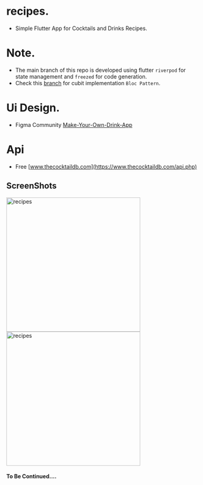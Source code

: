 # recipes.
- Simple Flutter App for Cocktails and Drinks Recipes.

# Note.
- The main branch of this repo is developed using flutter `riverpod` for state management and `freezed` for code generation.
- Check this [branch](https://github.com/mo7amedaliEbaid/recipes/tree/cubit) for cubit implementation `Bloc Pattern`.

# Ui Design.
- Figma Community  [Make-Your-Own-Drink-App](https://www.figma.com/file/wWyRmaSDRSEFx8GqX36O2Y/Make-Your-Own-Drink-App-(Community)?type=design&node-id=2-2&mode=design&t=PTWXrra3sUQWvDbv-0)

# Api
- Free  [www.thecocktaildb.com](https://www.thecocktaildb.com/api.php)

## ScreenShots

<p float="left">
   <img src="https://github.com/mo7amedaliEbaid/recipes/blob/6f4601d604286047b41312d8226815c83fe19bc0/screenShots/onBoarding.jpg" width="350" alt="recipes"/>
   <img src="https://github.com/mo7amedaliEbaid/recipes/blob/6f4601d604286047b41312d8226815c83fe19bc0/screenShots/home.jpg"  width="350" alt="recipes"/>
</p>


#### To Be Continued....
